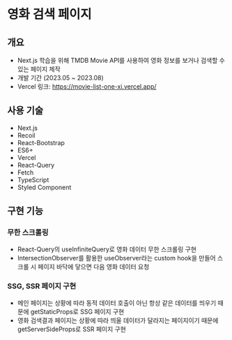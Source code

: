 # 영화 검색 페이지

## 개요

- Next.js 학습을 위해 TMDB Movie API를 사용하여 영화 정보를 보거나 검색할 수 있는 페이지 제작
- 개발 기간 (2023.05 ~ 2023.08)
- Vercel 링크: https://movie-list-one-xi.vercel.app/

## 사용 기술

- Next.js
- Recoil
- React-Bootstrap
- ES6+
- Vercel
- React-Query
- Fetch
- TypeScript
- Styled Component

## 구현 기능

### 무한 스크롤링
- React-Query의 useInfiniteQuery로 영화 데이터 무한 스크롤링 구현
- IntersectionObserver를 활용한 useObserver라는 custom hook을 만들어 스크롤 시 페이지 바닥에 닿으면 다음 영화 데이터 요청

### SSG, SSR 페이지 구현
- 메인 페이지는 상황에 따라 동적 데이터 호출이 아닌 항상 같은 데이터를 띄우기 때문에 getStaticProps로 SSG 페이지 구현
- 영화 검색결과 페이지는 상황에 따라 띄울 데이터가 달라지는 페이지이기 때문에 getServerSideProps로 SSR 페이지 구현
